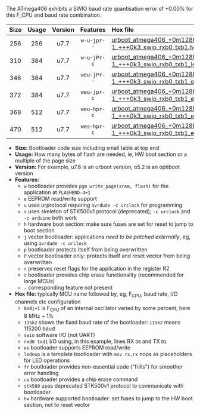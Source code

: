 The ATmega406 exhibits a SWIO baud rate quantisation error of +0.00% for this F_CPU and baud rate combination.

|Size|Usage|Version|Features|Hex file|
|:-:|:-:|:-:|:-:|:--|
|256|256|u7.7|`w-u-jpr--`|[urboot_atmega406_+0m128h-1_+++0k3_swio_rxb0_txb1.hex](https://raw.githubusercontent.com/stefanrueger/urboot.hex/main/mcus/atmega406/internal_oscillator/fcpu_+0m128h-1/br_+++0k3/urboot_atmega406_+0m128h-1_+++0k3_swio_rxb0_txb1.hex)|
|310|384|u7.7|`w-u-jPr-c`|[urboot_atmega406_+0m128h-1_+++0k3_swio_rxb0_txb1_lednop_fr_ce.hex](https://raw.githubusercontent.com/stefanrueger/urboot.hex/main/mcus/atmega406/internal_oscillator/fcpu_+0m128h-1/br_+++0k3/urboot_atmega406_+0m128h-1_+++0k3_swio_rxb0_txb1_lednop_fr_ce.hex)|
|346|384|u7.7|`weu-jPr--`|[urboot_atmega406_+0m128h-1_+++0k3_swio_rxb0_txb1_ee_lednop_fr.hex](https://raw.githubusercontent.com/stefanrueger/urboot.hex/main/mcus/atmega406/internal_oscillator/fcpu_+0m128h-1/br_+++0k3/urboot_atmega406_+0m128h-1_+++0k3_swio_rxb0_txb1_ee_lednop_fr.hex)|
|372|384|u7.7|`weu-jpr-c`|[urboot_atmega406_+0m128h-1_+++0k3_swio_rxb0_txb1_ee_lednop_fr_ce.hex](https://raw.githubusercontent.com/stefanrueger/urboot.hex/main/mcus/atmega406/internal_oscillator/fcpu_+0m128h-1/br_+++0k3/urboot_atmega406_+0m128h-1_+++0k3_swio_rxb0_txb1_ee_lednop_fr_ce.hex)|
|368|512|u7.7|`weu-hpr-c`|[urboot_atmega406_+0m128h-1_+++0k3_swio_rxb0_txb1_ee_lednop_fr_ce_hw.hex](https://raw.githubusercontent.com/stefanrueger/urboot.hex/main/mcus/atmega406/internal_oscillator/fcpu_+0m128h-1/br_+++0k3/urboot_atmega406_+0m128h-1_+++0k3_swio_rxb0_txb1_ee_lednop_fr_ce_hw.hex)|
|470|512|u7.7|`wes-hpr-c`|[urboot_atmega406_+0m128h-1_+++0k3_swio_rxb0_txb1_ee_lednop_fr_ce_stk500_hw.hex](https://raw.githubusercontent.com/stefanrueger/urboot.hex/main/mcus/atmega406/internal_oscillator/fcpu_+0m128h-1/br_+++0k3/urboot_atmega406_+0m128h-1_+++0k3_swio_rxb0_txb1_ee_lednop_fr_ce_stk500_hw.hex)|

- **Size:** Bootloader code size including small table at top end
- **Usage:** How many bytes of flash are needed, ie, HW boot section or a multiple of the page size
- **Version:** For example, u7.6 is an urboot version, o5.2 is an optiboot version
- **Features:**
  + `w` bootloader provides `pgm_write_page(sram, flash)` for the application at `FLASHEND-4+1`
  + `e` EEPROM read/write support
  + `u` uses urprotocol requiring `avrdude -c urclock` for programming
  + `s` uses skeleton of STK500v1 protocol (deprecated); `-c urclock` and `-c arduino` both work
  + `h` hardware boot section: make sure fuses are set for reset to jump to boot section
  + `j` vector bootloader: applications *need to be patched externally*, eg, using `avrdude -c urclock`
  + `p` bootloader protects itself from being overwritten
  + `P` vector bootloader only: protects itself and reset vector from being overwritten
  + `r` preserves reset flags for the application in the register R2
  + `c` bootloader provides chip erase functionality (recommended for large MCUs)
  + `-` corresponding feature not present
- **Hex file:** typically MCU name followed by, eg, F<sub>CPU</sub>, baud rate, I/O channels etc configuration
  + `8m0j+1` is F<sub>CPU</sub> of an internal oscillator varied by some percent, here 8 MHz + 1%
  + `115k2` shows the fixed baud rate of the bootloader: `115k2` means 115200 baud
  + `swio` software I/O (not UART)
  + `rxd0 txd1` I/O using, in this example, lines RX `D0` and TX `D1`
  + `ee` bootloader supports EEPROM read/write
  + `lednop` is a template bootloader with `mov rx,rx` nops as placeholders for LED operations
  + `fr` bootloader provides non-essential code ("frills") for smoother error handling
  + `ce` bootloader provides a chip erase command
  + `stk500` uses deprecated STK500v1 protocol to communicate with bootloader
  + `hw` hardware supported bootloader: set fuses to jump to the HW boot section, not to reset vector

